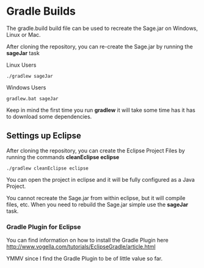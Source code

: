 # Gradle Builds #

The gradle.build build file can be used to recreate the Sage.jar on Windows, Linux or Mac.

After cloning the repository, you can re-create the Sage.jar by running the **sageJar** task

Linux Users

```
./gradlew sageJar
```

Windows Users

```
gradlew.bat sageJar
```

Keep in mind the first time you run **gradlew** it will take some time has it has to download some dependencies.


## Settings up Eclipse ##
After cloning the repository, you can create the Eclipse Project Files by running the commands **cleanEclipse eclipse**

```
./gradlew cleanEclipse eclipse
```

You can open the project in eclipse and it will be fully configured as a Java Project.

You cannot recreate the Sage.jar from within eclipse, but it will compile files, etc.  When you need to rebuild the Sage.jar simple use the **sageJar** task.

### Gradle Plugin for Eclipse ###
You can find information on how to install the Gradle Plugin here
http://www.vogella.com/tutorials/EclipseGradle/article.html

YMMV since I find the Gradle Plugin to be of little value so far.
